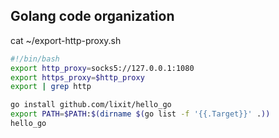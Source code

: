 ## Golang code organization

cat ~/export-http-proxy.sh
```sh
#!/bin/bash
export http_proxy=socks5://127.0.0.1:1080
export https_proxy=$http_proxy
export | grep http
```

```sh
go install github.com/lixit/hello_go
export PATH=$PATH:$(dirname $(go list -f '{{.Target}}' .))
hello_go
```
